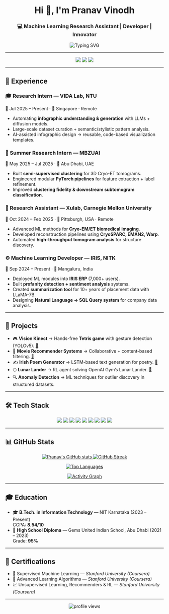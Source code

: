 <!-- HEADER BANNER -->
<h1 align="center">Hi 👋, I'm Pranav Vinodh</h1>
<h3 align="center">💻 Machine Learning Research Assistant | Developer | Innovator</h3>

<p align="center">
  <img src="https://readme-typing-svg.herokuapp.com?font=Fira+Code&pause=1000&color=36BCF7&width=500&lines=Machine+Learning+Research+Assistant;Computer+Vision+%26+NLP+Enthusiast;Reinforcement+Learning+Explorer;Always+learning+new+things" alt="Typing SVG" />
</p>

---

<!-- SOCIAL LINKS -->
<p align="center">
  <a href="https://www.linkedin.com/in/pranav-vinodh/"><img src="https://img.shields.io/badge/LinkedIn-0A66C2?style=for-the-badge&logo=linkedin&logoColor=white"/></a>
  <a href="https://github.com/Pranav-Vinodh"><img src="https://img.shields.io/badge/GitHub-181717?style=for-the-badge&logo=github&logoColor=white"/></a>
  <a href="mailto:prnv2005@gmail.com"><img src="https://img.shields.io/badge/Email-D14836?style=for-the-badge&logo=gmail&logoColor=white"/></a>
</p>

---

## 🏢 Experience  

### 🎓 Research Intern — VIDA Lab, NTU  
📅 Jul 2025 – Present · 📍 Singapore · Remote  
- Automating **infographic understanding & generation** with LLMs + diffusion models.  
- Large-scale dataset curation + semantic/stylistic pattern analysis.  
- AI-assisted infographic design → reusable, code-based visualization templates.  

### 🧪 Summer Research Intern — MBZUAI  
📅 May 2025 – Jul 2025 · 📍 Abu Dhabi, UAE  
- Built **semi-supervised clustering** for 3D Cryo-ET tomograms.  
- Engineered modular **PyTorch pipelines** for feature extraction + label refinement.  
- Improved **clustering fidelity & downstream subtomogram classification**.  

### 🔬 Research Assistant — Xulab, Carnegie Mellon University  
📅 Oct 2024 – Feb 2025 · 📍 Pittsburgh, USA · Remote  
- Advanced ML methods for **Cryo-EM/ET biomedical imaging**.  
- Developed reconstruction pipelines using **CryoSPARC, EMAN2, Warp**.  
- Automated **high-throughput tomogram analysis** for structure discovery.  

### ⚙️ Machine Learning Developer — IRIS, NITK  
📅 Sep 2024 – Present · 📍 Mangaluru, India  
- Deployed ML modules into **IRIS ERP** (7,000+ users).  
- Built **profanity detection + sentiment analysis** systems.  
- Created **summarization tool** for 10+ years of placement data with LLaMA-7B.  
- Designing **Natural Language → SQL Query system** for company data analysis.  

---

## 🚀 Projects  

- 🎮 **Vision Kinect** → Hands-free **Tetris game** with gesture detection (YOLOv5). [🔗](https://github.com/Vishy70/Vision-Kinect)  
- 🎥 **Movie Recommender Systems** → Collaborative + content-based filtering. [🔗](https://github.com/Pranav-Vinodh/Movie-Recommender-systems)  
- ✍️ **Irish Poem Generator** → LSTM-based text generation for poetry. [🔗](https://github.com/Pranav-Vinodh/Natural-Language-Processing)  
- 🌕 **Lunar Lander** → RL agent solving OpenAI Gym’s Lunar Lander. [🔗](https://github.com/Pranav-Vinodh/lunar-lander)  
- 🔍 **Anomaly Detection** → ML techniques for outlier discovery in structured datasets.  

---

## 🛠️ Tech Stack  

<p align="center">
  <img src="https://img.shields.io/badge/Python-3776AB?style=for-the-badge&logo=python&logoColor=white"/> 
  <img src="https://img.shields.io/badge/C++-00599C?style=for-the-badge&logo=cplusplus&logoColor=white"/>
  <img src="https://img.shields.io/badge/PyTorch-EE4C2C?style=for-the-badge&logo=pytorch&logoColor=white"/>
  <img src="https://img.shields.io/badge/TensorFlow-FF6F00?style=for-the-badge&logo=tensorflow&logoColor=white"/>
  <img src="https://img.shields.io/badge/React-20232A?style=for-the-badge&logo=react&logoColor=61DAFB"/>
  <img src="https://img.shields.io/badge/Next.js-000000?style=for-the-badge&logo=nextdotjs&logoColor=white"/>
  <img src="https://img.shields.io/badge/Docker-2496ED?style=for-the-badge&logo=docker&logoColor=white"/>
  <img src="https://img.shields.io/badge/AWS-232F3E?style=for-the-badge&logo=amazonaws&logoColor=white"/>
  <img src="https://img.shields.io/badge/GCP-4285F4?style=for-the-badge&logo=googlecloud&logoColor=white"/>
</p>

---

## 📊 GitHub Stats

<p align="center">
  <a href="https://github.com/Pranav-Vinodh">
    <img
      src="https://github-readme-stats.vercel.app/api?username=Pranav-Vinodh&show_icons=true&include_all_commits=true&count_private=true&hide_border=true&theme=radical"
      alt="Pranav's GitHub stats"
    />
  </a>
  <a href="https://github.com/Pranav-Vinodh">
    <img
      src="https://streak-stats.demolab.com?user=Pranav-Vinodh&hide_border=true&theme=radical"
      alt="GitHub Streak"
    />
  </a>
</p>

<p align="center">
  <a href="https://github.com/Pranav-Vinodh">
    <img
      src="https://github-readme-stats.vercel.app/api/top-langs/?username=Pranav-Vinodh&layout=compact&langs_count=8&hide_border=true&theme=radical"
      alt="Top Languages"
    />
  </a>
</p>

<p align="center">
  <a href="https://github.com/Pranav-Vinodh">
    <img
      src="https://github-readme-activity-graph.vercel.app/graph?username=Pranav-Vinodh&hide_border=true&theme=react-dark"
      alt="Activity Graph"
    />
  </a>
</p>

---

## 🎓 Education  

- 🎓 **B.Tech. in Information Technology** — NIT Karnataka (2023 – Present)  
  CGPA: **8.54/10**  
- 🏫 **High School Diploma** — Gems United Indian School, Abu Dhabi (2021 – 2023)  
  Grade: **95%**  

---

## 📜 Certifications  

- 🧠 Supervised Machine Learning — *Stanford University (Coursera)*  
- 🔗 Advanced Learning Algorithms — *Stanford University (Coursera)*  
- 📈 Unsupervised Learning, Recommenders & RL — *Stanford University (Coursera)*  

---

<p align="center">
  <img src="https://komarev.com/ghpvc/?username=Pranav-Vinodh&label=Profile%20views&color=0e75b6&style=flat" alt="profile views" />
</p>

